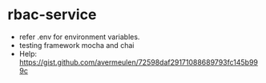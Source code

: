 # rbac-service
* refer .env for environment variables.
* testing framework mocha and chai
* Help: https://gist.github.com/avermeulen/72598daf29171088689793fc145b999c
  